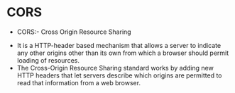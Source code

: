 # CORS

- CORS:- Cross Origin Resource Sharing

* It is a HTTP-header based mechanism that allows a server to indicate any other origins other than its own from which a browser should permit loading of resources.
* The Cross-Origin Resource Sharing standard works by adding new HTTP headers that let servers describe which origins are permitted to read that information from a web browser.
